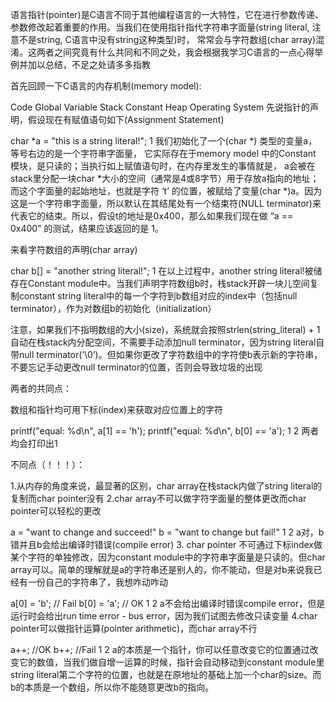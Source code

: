 语言指针(pointer)是C语言不同于其他编程语言的一大特性，它在进行参数传递、参数修改起着重要的作用。当我们在使用指针指代字符串字面量(string literal, 注意不是string, C语言中没有string这种类型)时， 常常会与字符数组(char array)混淆。这两者之间究竟有什么共同和不同之处，我会根据我学习C语言的一点心得举例并加以总结，不足之处请多多指教

首先回顾一下C语言的内存机制(memory model):

Code
Global Variable
Stack
Constant
Heap
Operating System
先说指针的声明，假设现在有赋值语句如下(Assignment Statement)

char *a = "this is a string literal!";
1
我们初始化了一个(char *) 类型的变量a，等号右边的是一个字符串字面量， 它实际存在于memory model 中的Constant 模块，是只读的；当执行如上赋值语句时，在内存里发生的事情就是， a会被在stack里分配一块char *大小的空间（通常是4或8字节）用于存放a指向的地址；而这个字面量的起始地址，也就是字符 ‘t’ 的位置，被赋给了变量(char *)a。因为这是一个字符串字面量，所以默认在其结尾处有一个结束符(NULL terminator)来代表它的结束。所以，假设t的地址是0x400，那么如果我们现在做 “a == 0x400” 的测试，结果应该返回的是 1。

来看字符数组的声明(char array)

char b[] = "another string literal!";
1
在以上过程中，another string literal!被储存在Constant module中。当我们声明字符数组b时，栈stack开辟一块儿空间复制constant string literal中的每一个字符到b数组对应的index中（包括null terminator），作为对数组b的初始化（initialization）

注意，如果我们不指明数组的大小(size)，系统就会按照strlen(string_literal) + 1自动在栈stack内分配空间，不需要手动添加null terminator，因为string literal自带null terminator(‘\0’)。但如果你更改了字符数组中的字符使b表示新的字符串，不要忘记手动更改null terminator的位置，否则会导致垃圾的出现

两者的共同点：

数组和指针均可用下标(index)来获取对应位置上的字符

printf("equal: %d\n", a[1] == 'h');
printf("equal: %d\n", b[0] == 'a');
1
2
两者均会打印出1

不同点（！！！）：

1.从内存的角度来说，最显著的区别，char array在栈stack内做了string literal的复制而char pointer没有 
2.char array不可以做字符字面量的整体更改而char pointer可以轻松的更改

a = "want to change and succeed!"
b = "want to change but fail!"
1
2
a对，b错并且b会给出编译时错误(compile error)
3. char pointer 不可通过下标index做某个字符的单独修改，因为constant module中的字符串字面量是只读的。但char array可以。简单的理解就是a的字符串还是别人的，你不能动，但是对b来说我已经有一份自己的字符串了，我想咋动咋动

a[0] = 'b'; // Fail
b[0] = 'a'; // OK
1
2
a不会给出编译时错误compile error，但是运行时会给出run time error - bus error，因为我们试图去修改只读变量 
4.char pointer可以做指针运算(pointer arithmetic)，而char array不行

a++; //OK
b++; //Fail
1
2
a的本质是一个指针，你可以任意改变它的位置通过改变它的数值，当我们做自增一运算的时候，指针会自动移动到constant module里string literal第二个字符的位置，也就是在原地址的基础上加一个char的size。而b的本质是一个数组，所以你不能随意更改b的指向。


